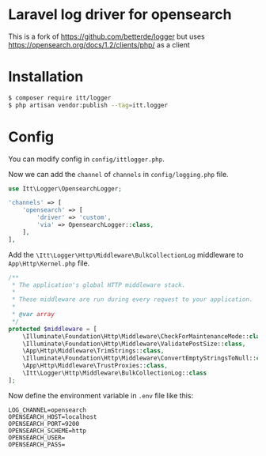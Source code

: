 # Laravel log driver for opensearch

This is a fork of https://github.com/betterde/logger but uses https://opensearch.org/docs/1.2/clients/php/ as a client

# Installation

```bash
$ composer require itt/logger
$ php artisan vendor:publish --tag=itt.logger
```
# Config

You can modify config in `config/ittlogger.php`.

Now we can add the `channel` of `channels` in `config/logging.php` file.

```php
use Itt\Logger\OpensearchLogger;

'channels' => [
    'opensearch' => [
        'driver' => 'custom',
        'via' => OpensearchLogger::class,
    ],
],
```
Add the `\Itt\Logger\Http\Middleware\BulkCollectionLog` middleware to `App\Http\Kernel.php` file.

```php
/**
 * The application's global HTTP middleware stack.
 *
 * These middleware are run during every request to your application.
 *
 * @var array
 */
protected $middleware = [
    \Illuminate\Foundation\Http\Middleware\CheckForMaintenanceMode::class,
    \Illuminate\Foundation\Http\Middleware\ValidatePostSize::class,
    \App\Http\Middleware\TrimStrings::class,
    \Illuminate\Foundation\Http\Middleware\ConvertEmptyStringsToNull::class,
    \App\Http\Middleware\TrustProxies::class,
    \Itt\Logger\Http\Middleware\BulkCollectionLog::class
];
```

Now define the environment variable in `.env` file like this:

```
LOG_CHANNEL=opensearch
OPENSEARCH_HOST=localhost
OPENSEARCH_PORT=9200
OPENSEARCH_SCHEME=http
OPENSEARCH_USER=
OPENSEARCH_PASS=
```


